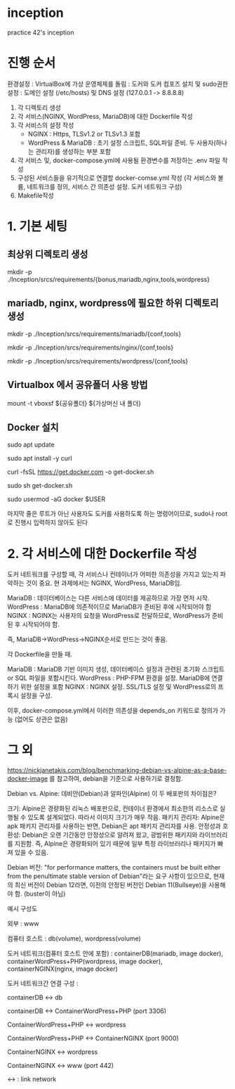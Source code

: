 # inception
practice 42's inception

# 진행 순서

환경설정
: VirtualBox에 가상 운영체제를 돌림
: 도커와 도커 컴포즈 설치 및 sudo권한 설정
: 도메인 설정 (/etc/hosts) 및 DNS 설정 (127.0.0.1 -> 8.8.8.8)

1. 각 디렉토리 생성
2. 각 서비스(NGINX, WordPress, MariaDB)에 대한 Dockerfile 작성
3. 각 서비스의 설정 작성
   - NGINX : Https, TLSv1.2 or TLSv1.3 포함
   - WordPress & MariaDB : 초기 설정 스크립트, SQL파일 준비. 두 사용자(하나는 관리자)를 생성하는 부분 포함
4. 각 서비스 및, docker-compose.yml에 사용될 환경변수를 저장하는 .env 파일 작성
5. 구성된 서비스들을 유기적으로 연결할 docker-comse.yml 작성 (각 서비스와 볼륨, 네트워크를 정의, 서비스 간 의존성 설정. 도커 네트워크 구성)
6. Makefile작성 

# 1. 기본 세팅

## 최상위 디렉토리 생성
mkdir -p ./Inception/srcs/requirements/{bonus,mariadb,nginx,tools,wordpress}

## mariadb, nginx, wordpress에 필요한 하위 디렉토리 생성
mkdir -p ./Inception/srcs/requirements/mariadb/{conf,tools}

mkdir -p ./Inception/srcs/requirements/nginx/{conf,tools}

mkdir -p ./Inception/srcs/requirements/wordpress/{conf,tools}

## Virtualbox 에서 공유폴더 사용 방법
mount -t vboxsf ${공유폴더} ${가상머신 내 폴더}

## Docker 설치
sudo apt update

sudo apt install -y curl

curl -fsSL https://get.docker.com -o get-docker.sh

sudo sh get-docker.sh

sudo usermod -aG docker $USER

마지막 줄은 루트가 아닌 사용자도 도커를 사용하도록 하는 명령어이므로, sudo나 root로 진행시 입력하지 않아도 된다

# 2. 각 서비스에 대한 Dockerfile 작성

도커 네트워크를 구성할 때, 각 서비스나 컨테이너가 어떠한 의존성을 가지고 있는지 파악하는 것이 중요.
현 과제에서는 NGINX, WordPress, MariaDB임.

MariaDB : 데이터베이스는 다른 서비스에 데이터를 제공하므로 가장 먼저 시작.
WordPress : MariaDB에 의존적이므로 MariaDB가 준비된 후에 시작되어야 함
NGINX : NGINX는 사용자의 요청을 WordPress로 전달하므로, WordPress가 준비된 후 시작되어야 함.

즉, MariaDB->WordPress->NGINX순서로 만드는 것이 좋음.

각 Dockerfile을 만들 때.

MariaDB : MariaDB 기반 이미지 생성, 데이터베이스 설정과 관련된 초기화 스크립트 or SQL 파일을 포함시킨다.
WordPress : PHP-FPM 환경을 설정. MariaDB에 연결하기 위한 설정을 포함
NGINX : NGINX 설정. SSL/TLS 설정 및 WordPress로의 프록시 설정을 구성.

이후, docker-compose.yml에서 이러한 의존성을 depends_on 키워드로 정의가 가능 (없어도 상관은 없음)

# 그 외
https://nickjanetakis.com/blog/benchmarking-debian-vs-alpine-as-a-base-docker-image
를 참고하여, debian을 기준으로 사용하기로 결정함. 

Debian vs. Alpine:
데비안(Debian)과 알파인(Alpine) 이 두 배포판의 차이점은?

크기: Alpine은 경량화된 리눅스 배포판으로, 컨테이너 환경에서 최소한의 리소스로 실행될 수 있도록 설계되었다. 따라서 이미지 크기가 매우 작음.
패키지 관리자: Alpine은 apk 패키지 관리자를 사용하는 반면, Debian은 apt 패키지 관리자를 사용.
안정성과 호환성: Debian은 오랜 기간동안 안정성으로 알려져 왔고, 광범위한 패키지와 라이브러리를 지원함. 즉, Alpine은 경량화되어 있기 때문에 일부 특정 라이브러리나 패키지가 빠져 있을 수 있음.

Debian 버전:
"for performance matters, the containers must be built either from the penultimate stable version of Debian"라는 요구 사항이 있으므로, 현재의 최신 버전이 Debian 12라면, 이전의 안정된 버전인 Debian 11(Bullseye)을 사용해야 함. (buster이 아님)

예시 구성도

외부 : www

컴퓨터 호스트 : db(volume), wordpress(volume)

도커 네트워크(컴퓨터 호스트 안에 포함) : containerDB(mariadb, image docker), containerWordPress+PHP(wordpress, image docker), containerNGINX(nginx, image docker)

도커 네트워크간 연결 구성 :

containerDB <-> db

containerDB <-> ContainerWordPress+PHP (port 3306)

ContainerWordPress+PHP <-> wordpress

ContainerWordPress+PHP <-> ContainerNGINX (port 9000)

ContainerNGINX <-> wordpress

ContainerNGINX <-> www (port 442)

<-> : link network




